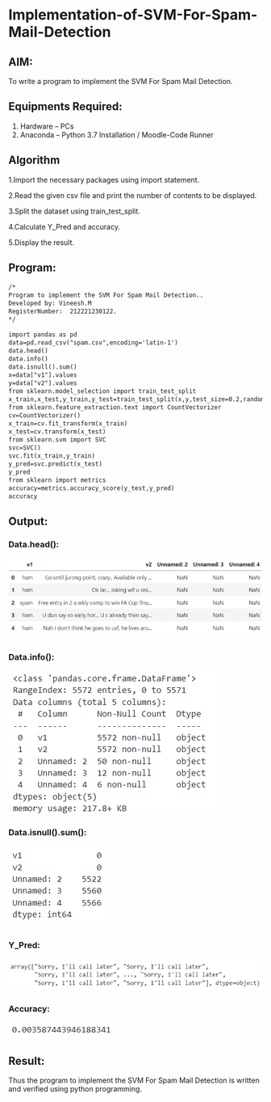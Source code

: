 # Implementation-of-SVM-For-Spam-Mail-Detection

## AIM:
To write a program to implement the SVM For Spam Mail Detection.

## Equipments Required:
1. Hardware – PCs
2. Anaconda – Python 3.7 Installation / Moodle-Code Runner

## Algorithm
1.Import the necessary packages using import statement.

2.Read the given csv file and print the number of contents to be displayed.

3.Split the dataset using train_test_split.

4.Calculate Y_Pred and accuracy.

5.Display the result. 

## Program:
```
/*
Program to implement the SVM For Spam Mail Detection..
Developed by: Vineesh.M
RegisterNumber:  212221230122.
*/
```
```
import pandas as pd
data=pd.read_csv("spam.csv",encoding='latin-1')
data.head()
data.info()
data.isnull().sum()
x=data["v1"].values
y=data["v2"].values
from sklearn.model_selection import train_test_split 
x_train,x_test,y_train,y_test=train_test_split(x,y,test_size=0.2,random_state=0)
from sklearn.feature_extraction.text import CountVectorizer
cv=CountVectorizer()
x_train=cv.fit_transform(x_train)
x_test=cv.transform(x_test)
from sklearn.svm import SVC
svc=SVC()
svc.fit(x_train,y_train)
y_pred=svc.predict(x_test)
y_pred
from sklearn import metrics
accuracy=metrics.accuracy_score(y_test,y_pred)
accuracy
```

## Output:
### Data.head():
![SVM For Spam Mail Detection](ml8.1.png)
### Data.info():
![SVM For Spam Mail Detection](ml8.2.png)
### Data.isnull().sum():
![SVM For Spam Mail Detection](ml8.3.png)
### Y_Pred:
![SVM For Spam Mail Detection](ml8.4.png)
### Accuracy:
![SVM For Spam Mail Detection](ml8.5.png)


## Result:
Thus the program to implement the SVM For Spam Mail Detection is written and verified using python programming.
